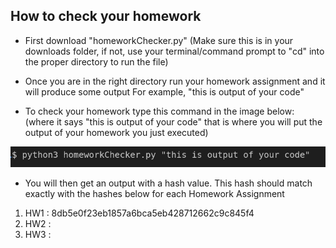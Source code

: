## How to check your homework
- First download "homeworkChecker.py"
    (Make sure this is in your downloads folder, if not, use your terminal/command prompt
        to "cd" into the proper directory to run the file)

- Once you are in the right directory run your homework assignment and it will produce some output
    For example, "this is output of your code"

- To check your homework type this command in the image below:
    (where it says "this is output of your code" that is where you will put the output of your homework you just executed) 

![plot](/img/commandSnip.png)  

- You will then get an output with a hash value. This hash should match exactly with the hashes below 
    for each Homework Assignment

1. HW1 : 8db5e0f23eb1857a6bca5eb428712662c9c845f4
2. HW2 :
3. HW3 :
